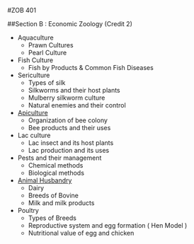#ZOB 401

##Section B : Economic Zoology (Credit 2)

* Aquaculture
    * Prawn Cultures
    * Pearl Culture
* Fish Culture
    * Fish by Products & Common Fish Diseases
* Sericulture
    * Types of silk
    * Silkworms and their host plants
    * Mulberry silkworm culture
    * Natural enemies and their control
* [Apiculture](Apiculture/index.md)
    * Organization of bee colony
    * Bee products and their uses
* Lac culture
    * Lac insect and its host plants
    * Lac production and its uses
* Pests and their management
    * Chemical methods
    * Biological methods
* [Animal Husbandry](./Dairy/dairy.md)
    * Dairy
    * Breeds of Bovine
    * Milk and milk products
* Poultry
    * Types of Breeds
    * Reproductive system and egg formation ( Hen Model )
    * Nutritional value of egg and chicken	

